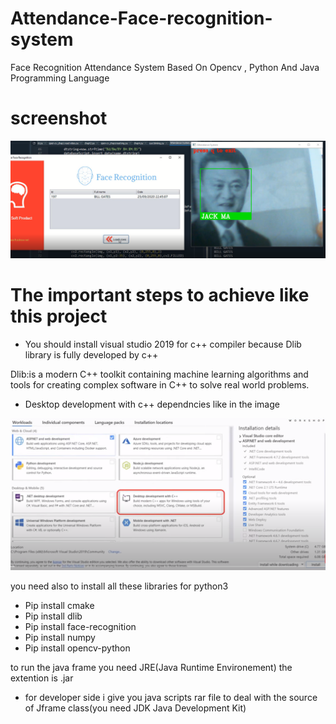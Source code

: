 # Attendance-Face-recognition-system
Face Recognition Attendance System Based On Opencv , Python And Java Programming Language
# screenshot
![](screenshot.PNG)


# The important steps to achieve like this project 
- You should  install visual studio 2019 for c++ compiler because Dlib library is fully developed by c++

Dlib:is a modern C++ toolkit containing machine learning algorithms and tools for creating complex software in C++ to solve real world problems.

- Desktop development with c++ dependncies like in the image

![](desktop_development.PNG)

you need also to install all these libraries for python3
- Pip install cmake
- Pip install dlib
- Pip install face-recognition
- Pip install numpy
- Pip install opencv-python 

to run the java frame you need JRE(Java Runtime Environement) the extention is .jar


+ for developer side i give you java scripts rar file to deal with the source of Jframe class(you need JDK Java Development Kit)
